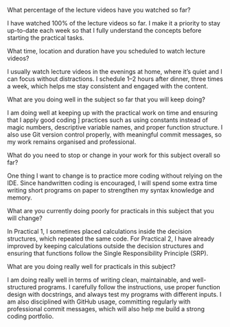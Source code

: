 What percentage of the lecture videos have you watched so far?

I have watched 100% of the lecture videos so far. I make it a priority to 
stay up-to-date each week so that I fully understand the concepts before starting the practical tasks.

What time, location and duration have you scheduled to watch lecture videos?

I usually watch lecture videos in the evenings at home, where it’s quiet and I can focus 
without distractions. I schedule 1–2 hours after dinner, three times a week, 
which helps me stay consistent and engaged with the content.

What are you doing well in the subject so far that you will keep doing?

I am doing well at keeping up with the practical work on time and ensuring that I apply good coding ]
practices such as using constants instead of magic numbers, descriptive variable names, 
and proper function structure. I also use Git version control properly, with meaningful
commit messages, so my work remains organised and professional.


What do you need to stop or change in your work for this subject overall so far?

One thing I want to change is to practice more coding without relying on the IDE. 
Since handwritten coding is encouraged, I will spend some extra time writing short
programs on paper to strengthen my syntax knowledge and memory.

What are you currently doing poorly for practicals in this subject that you will change?

In Practical 1, I sometimes placed calculations inside the decision structures, which repeated
the same code. For Practical 2, I have already improved by keeping calculations outside the 
decision structures and ensuring that functions follow the Single Responsibility Principle (SRP).

What are you doing really well for practicals in this subject?

I am doing really well in terms of writing clean, maintainable,
and well-structured programs. I carefully follow the instructions,
use proper function design with docstrings, and always test my
programs with different inputs. I am also disciplined with GitHub usage,
committing regularly with professional commit messages,
which will also help me build a strong coding portfolio.